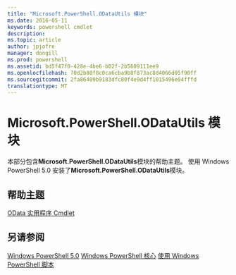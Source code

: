 ```yaml
---
title: "Microsoft.PowerShell.ODataUtils 模块"
ms.date: 2016-05-11
keywords: powershell cmdlet
description: 
ms.topic: article
author: jpjofre
manager: dongill
ms.prod: powershell
ms.assetid: bd5f47f0-428e-4be6-b02f-2b5609111ee9
ms.openlocfilehash: 70d2b80f8c0ca6cba9b8f873ac8d4066d05f90ff
ms.sourcegitcommit: 2fa86409b9183dfc80f4e9d4ff1015496e04fffd
translationtype: MT
---
```

# Microsoft.PowerShell.ODataUtils 模块
本部分包含**Microsoft.PowerShell.ODataUtils**模块的帮助主题。 使用 Windows PowerShell 5.0 安装了**Microsoft.PowerShell.ODataUtils**模块。

## 帮助主题
[OData 实用程序 Cmdlet](http://technet.microsoft.com/library/dn818506(v=wps.640).aspx)

## 另请参阅
[Windows PowerShell 5.0](Windows-PowerShell-5.0.md)
[Windows PowerShell 核心](https://technet.microsoft.com/en-us/library/4b75f1e4-f327-48f3-92ab-bf5435094d41)
[使用 Windows PowerShell 脚本](../../getting-started/fundamental/Scripting-with-Windows-PowerShell.md)

